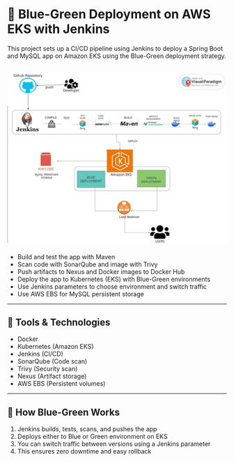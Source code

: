 
# 🚀 Blue-Green Deployment on AWS EKS with Jenkins

This project sets up a CI/CD pipeline using Jenkins to deploy a Spring Boot and MySQL app on Amazon EKS using the Blue-Green deployment strategy.

![Architecture Diagram](./arch-diagram.jpg)
---

- Build and test the app with Maven
- Scan code with SonarQube and image with Trivy
- Push artifacts to Nexus and Docker images to Docker Hub
- Deploy the app to Kubernetes (EKS) with Blue-Green environments
- Use Jenkins parameters to choose environment and switch traffic
- Use AWS EBS for MySQL persistent storage

---

## 🧰 Tools & Technologies

- Docker
- Kubernetes (Amazon EKS)
- Jenkins (CI/CD)
- SonarQube (Code scan)
- Trivy (Security scan)
- Nexus (Artifact storage)
- AWS EBS (Persistent volumes)

---

## 🚦 How Blue-Green Works

1. Jenkins builds, tests, scans, and pushes the app
2. Deploys either to Blue or Green environment on EKS
3. You can switch traffic between versions using a Jenkins parameter
4. This ensures zero downtime and easy rollback

